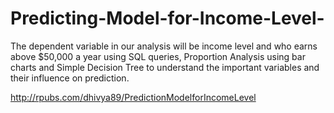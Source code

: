 # Predicting-Model-for-Income-Level-
The dependent variable in our analysis will be income level and who earns above $50,000 a year using SQL queries, Proportion Analysis using bar charts and Simple Decision Tree to understand the important variables and their influence on prediction.

http://rpubs.com/dhivya89/PredictionModelforIncomeLevel
